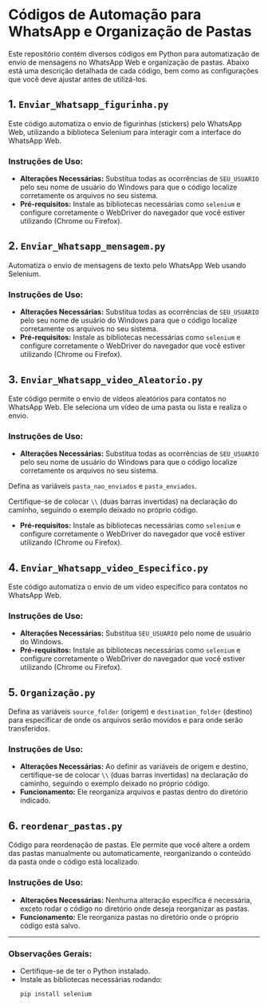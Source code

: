 # Códigos de Automação para WhatsApp e Organização de Pastas

Este repositório contém diversos códigos em Python para automatização de envio de mensagens no WhatsApp Web e organização de pastas. Abaixo está uma descrição detalhada de cada código, bem como as configurações que você deve ajustar antes de utilizá-los.

## 1. `Enviar_Whatsapp_figurinha.py`
Este código automatiza o envio de figurinhas (stickers) pelo WhatsApp Web, utilizando a biblioteca Selenium para interagir com a interface do WhatsApp Web.

### Instruções de Uso:
- **Alterações Necessárias:** Substitua todas as ocorrências de `SEU_USUARIO` pelo seu nome de usuário do Windows para que o código localize corretamente os arquivos no seu sistema.
- **Pré-requisitos:** Instale as bibliotecas necessárias como `selenium` e configure corretamente o WebDriver do navegador que você estiver utilizando (Chrome ou Firefox).

## 2. `Enviar_Whatsapp_mensagem.py`
Automatiza o envio de mensagens de texto pelo WhatsApp Web usando Selenium.

### Instruções de Uso:
- **Alterações Necessárias:** Substitua todas as ocorrências de `SEU_USUARIO` pelo seu nome de usuário do Windows para que o código localize corretamente os arquivos no seu sistema.
- **Pré-requisitos:** Instale as bibliotecas necessárias como `selenium` e configure corretamente o WebDriver do navegador que você estiver utilizando (Chrome ou Firefox).

## 3. `Enviar_Whatsapp_video_Aleatorio.py`
Este código permite o envio de vídeos aleatórios para contatos no WhatsApp Web. Ele seleciona um vídeo de uma pasta ou lista e realiza o envio.

### Instruções de Uso:
- **Alterações Necessárias:**
 Substitua todas as ocorrências de `SEU_USUARIO` pelo seu nome de usuário do Windows para que o código localize corretamente os arquivos no seu sistema.

 Defina as variáveis `pasta_nao_enviados` e `pasta_enviados`.
 
 Certifique-se de colocar `\\` (duas barras invertidas) na declaração do caminho, seguindo o exemplo deixado no próprio código.
 
- **Pré-requisitos:** Instale as bibliotecas necessárias como `selenium` e configure corretamente o WebDriver do navegador que você estiver utilizando (Chrome ou Firefox).

## 4. `Enviar_Whatsapp_video_Especifico.py`
Este código automatiza o envio de um vídeo específico para contatos no WhatsApp Web.

### Instruções de Uso:
- **Alterações Necessárias:** Substitua `SEU_USUARIO` pelo nome de usuário do Windows.
- **Pré-requisitos:** Instale as bibliotecas necessárias como `selenium` e configure corretamente o WebDriver do navegador que você estiver utilizando (Chrome ou Firefox).

## 5. `Organização.py`
Defina as variáveis `source_folder` (origem) e `destination_folder` (destino) para especificar de onde os arquivos serão movidos e para onde serão transferidos.

### Instruções de Uso:
- **Alterações Necessárias:** Ao definir as variáveis de origem e destino, certifique-se de colocar `\\` (duas barras invertidas) na declaração do caminho, seguindo o exemplo deixado no próprio código.
- **Funcionamento:** Ele reorganiza arquivos e pastas dentro do diretório indicado.

## 6. `reordenar_pastas.py`
Código para reordenação de pastas. Ele permite que você altere a ordem das pastas manualmente ou automaticamente, reorganizando o conteúdo da pasta onde o código está localizado.

### Instruções de Uso:
- **Alterações Necessárias:** Nenhuma alteração específica é necessária, exceto rodar o código no diretório onde deseja reorganizar as pastas.
- **Funcionamento:** Ele reorganiza pastas no diretório onde o próprio código está salvo.

---

### Observações Gerais:
- Certifique-se de ter o Python instalado.
- Instale as bibliotecas necessárias rodando:
  ```bash
  pip install selenium

